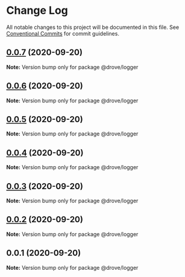 # Change Log

All notable changes to this project will be documented in this file.
See [Conventional Commits](https://conventionalcommits.org) for commit guidelines.

## [0.0.7](https://github.com/saiya/drove/compare/v0.0.6...v0.0.7) (2020-09-20)

**Note:** Version bump only for package @drove/logger





## [0.0.6](https://github.com/saiya/drove/compare/v0.0.5...v0.0.6) (2020-09-20)

**Note:** Version bump only for package @drove/logger





## [0.0.5](https://github.com/saiya/drove/compare/v0.0.4...v0.0.5) (2020-09-20)

**Note:** Version bump only for package @drove/logger





## [0.0.4](https://github.com/saiya/drove/compare/v0.0.3...v0.0.4) (2020-09-20)

**Note:** Version bump only for package @drove/logger





## [0.0.3](https://github.com/saiya/drove/compare/v0.0.2...v0.0.3) (2020-09-20)

**Note:** Version bump only for package @drove/logger





## [0.0.2](https://github.com/saiya/drove/compare/v0.0.1...v0.0.2) (2020-09-20)

**Note:** Version bump only for package @drove/logger





## 0.0.1 (2020-09-20)

**Note:** Version bump only for package @drove/logger

